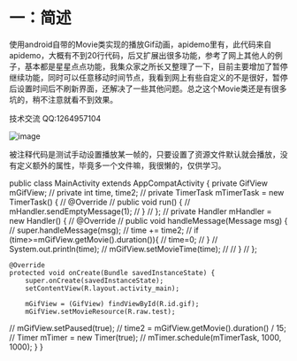 # 一：简述

使用android自带的Movie类实现的播放Gif动画，apidemo里有，此代码来自apidemo，大概有不到20行代码，后又扩展出很多功能，参考了网上其他人的例子，基本都是星星点点功能，我集众家之所长又整理了一下，目前主要增加了暂停继续功能，同时可以任意移动时间节点，我看到网上有些自定义的不是很好，暂停后设置时间后不刷新界面，还解决了一些其他问题。总之这个Movie类还是有很多坑的，稍不注意就看不到效果。

技术交流 QQ:1264957104

![image](https://github.com/hnsugar/GifView/blob/master/1.gif)



被注释代码是测试手动设置播放某一帧的，只要设置了资源文件默认就会播放，没有定义额外的属性，毕竟多一个文件嘛，我很懒的，仅供学习。

public class MainActivity extends AppCompatActivity {
    private GifView mGifView;
//    private int time, time2;
//    private TimerTask mTimerTask = new TimerTask() {
//        @Override
//        public void run() {
//            mHandler.sendEmptyMessage(1);
//        }
//    };
//    private Handler mHandler = new Handler() {
//        @Override
//        public void handleMessage(Message msg) {
//            super.handleMessage(msg);
//            time += time2;
//            if (time>=mGifView.getMovie().duration()){
//                time=0;
//            }
//            System.out.println(time);
//            mGifView.setMovieTime(time);
//
//        }
//    };

    @Override
    protected void onCreate(Bundle savedInstanceState) {
        super.onCreate(savedInstanceState);
        setContentView(R.layout.activity_main);

        mGifView = (GifView) findViewById(R.id.gif);
        mGifView.setMovieResource(R.raw.test);
//        mGifView.setPaused(true);
//        time2 = mGifView.getMovie().duration() / 15;
//        Timer mTimer = new Timer(true);
//        mTimer.schedule(mTimerTask, 1000, 1000);
    }
}


